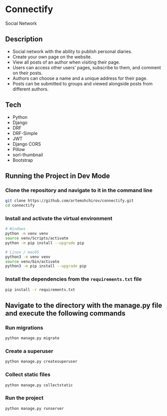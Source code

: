 # Connectify

Social Network

## Description

- Social network with the ability to publish personal diaries.
- Create your own page on the website.
- View all posts of an author when visiting their page.
- Users can access other users' pages, subscribe to them, and comment on their posts.
- Authors can choose a name and a unique address for their page.
- Posts can be submitted to groups and viewed alongside posts from different authors.

## Tech

- Python
- Django
- DRF
- DRF-Simple
- JWT
- Django CORS
- Pillow
- sorl-thumbnail
- Bootstrap

## Running the Project in Dev Mode

### Clone the repository and navigate to it in the command line

```bash
git clone https://github.com/artemshchirov/connectify.git
cd connectify
```

### Install and activate the virtual environment

```bash
# Windows
python -m venv venv
source venv/Scripts/activate
python -m pip install --upgrade pip
```

```bash
# Linux / macOS
python3 -m venv venv
source venv/bin/activate
python3 -m pip install --upgrade pip
```

### Install the dependencies from the `requirements.txt` file

```bash
pip install -r requirements.txt
```

## Navigate to the directory with the manage.py file and execute the following commands

### Run migrations

```bash
python manage.py migrate
```

### Create a superuser

```bash
python manage.py createsuperuser
```

### Collect static files

```bash
python manage.py collectstatic
```

### Run the project

```bash
python manage.py runserver
```
